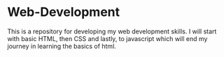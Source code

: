 # Web-Development
This is a repository for developing my web development skills.
I will start with basic HTML, then CSS and lastly, to javascript which will end my journey in learning the basics of html.
